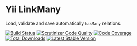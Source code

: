 # Yii LinkMany

Load, validate and save automatically `hasMany` relations.


[![Build Status](https://travis-ci.org/solutosoft/yii-linkmany.svg?branch=master)](https://travis-ci.org/solutosoft/yii-linkmany)
[![Scrutinizer Code Quality](https://scrutinizer-ci.com/g/solutosoft/yii-linkmany/badges/quality-score.png?b=master)](https://scrutinizer-ci.com/g/solutosoft/yii-linkmany/?branch=master)
[![Code Coverage](https://scrutinizer-ci.com/g/solutosoft/yii-linkmany/badges/coverage.png?b=master)](https://scrutinizer-ci.com/g/solutosoft/yii-linkmany/?branch=master)
[![Total Downloads](https://poser.pugx.org/solutosoft/yii-linkmany/downloads.png)](https://packagist.org/packages/solutosoft/yii-linkmany)
[![Latest Stable Version](https://poser.pugx.org/solutosoft/yii-linkmany/v/stable.png)](https://packagist.org/packages/solutosoft/yii-linkmany)
